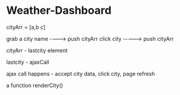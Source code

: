 # Weather-Dashboard

cityArr = [a,b c]

grab a city name ----> push cityArr
click city -----> push cityArr


cityArr - lastcity element

lastcity - ajaxCall

ajax call happens - accept city data, click city, page refresh

a function 
renderCity()
